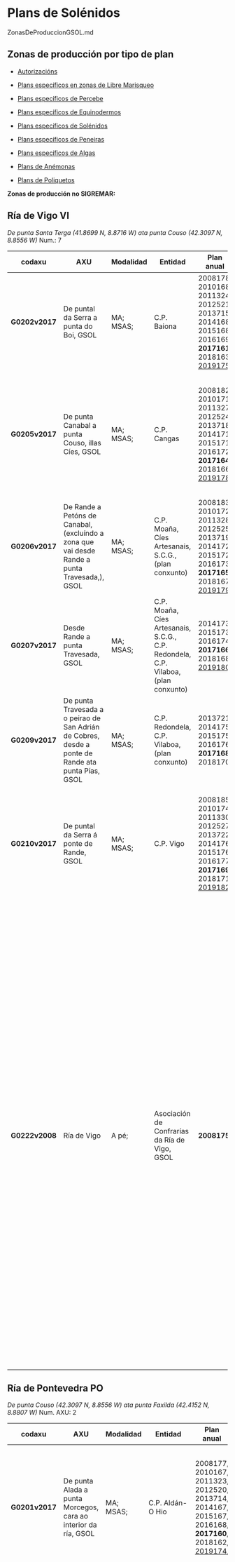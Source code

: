 # Plans de Solénidos

ZonasDeProduccionGSOL.md


## Zonas de producción por tipo de plan

* [Autorizacións](ZonasDeProduccionAAUT.md)

* [Plans específicos en zonas de Libre Marisqueo](ZonasDeProduccionBESP.md)

* [Plans específicos de Percebe](ZonasDeProduccionDPER.md)

* [Plans específicos de Equinodermos](ZonasDeProduccionFEQD.md)

* [Plans específicos de Solénidos](ZonasDeProduccionGSOL.md)

* [Plans específicos de Peneiras](ZonasDeProduccionHPEN.md)

* [Plans específicos de Algas](ZonasDeProduccionIALG.md)

* [Plans de Anémonas](ZonasDeProduccionJANE.md)

* [Plans de Poliquetos](ZonasDeProduccionKPOL.md)


__Zonas de producción no SIGREMAR:__


## Ría de Vigo VI

 _De punta Santa Terga (41.8699 N, 8.8716 W) ata punta Couso (42.3097 N, 8.8556 W)_ Num.: 7 


|codaxu|AXU|Modalidad|Entidad|Plan anual|SIGREMAR 20017|
|------|---|---------|-------|----------|--------------|
|__G0202v2017__|De puntal da Serra a punta do Boi, GSOL|MA; MSAS;|C.P. Baiona|2008178, 2010168, 2011324, 2012521, 2013715, 2014168, 2015168, 2016169, __2017161__, 2018163, [2019175](https://galirema.wikia.org/es/wiki/Pexma2019GSOL175),|(VI-106), (VI-107), (VI-108), (VI-109),|
|__G0205v2017__|De punta Canabal a punta Couso, illas Cíes, GSOL|MA; MSAS;|C.P. Cangas|2008182, 2010171, 2011327, 2012524, 2013718, 2014171, 2015171, 2016172, __2017164__, 2018166, [2019178](https://galirema.wikia.org/es/wiki/Pexma2019GSOL178),|(EQK), (EQI),: (VI-089), (VI-091), (VI-094), (VI-088), (VI-095), (VI-093), (VI-178), (VI-079), (VI-092),; (EQK), (EQI),: (VI-090),;|
|__G0206v2017__|De Rande a Petóns de Canabal, (excluíndo a zona que vai desde Rande a punta Travesada,), GSOL|MA; MSAS;|C.P. Moaña, Cíes Artesanais, S.C.G., (plan conxunto)|2008183, 2010172, 2011328, 2012525, 2013719, 2014172, 2015172, 2016173, __2017165__, 2018167, [2019179](https://galirema.wikia.org/es/wiki/Pexma2019GSOL179),|(VI-152), (VI-153), (VI-160), (VI-154), (VI-155), (VI-156), (VI-157), (VI-158), (VI-159),|
|__G0207v2017__|Desde Rande a punta Travesada, GSOL|MA; MSAS;|C.P. Moaña, Cíes Artesanais, S.C.G., C.P. Redondela, C.P. Vilaboa, (plan conxunto)|2014173, 2015173, 2016174, __2017166__, 2018168, [2019180](https://galirema.wikia.org/es/wiki/Pexma2019GSOL180),|Desde Rande a punta Travesada,|
|__G0209v2017__|De punta Travesada a o peirao de San Adrián de Cobres, desde a ponte de Rande ata punta Pías, GSOL|MA; MSAS;|C.P. Redondela, C.P. Vilaboa, (plan conxunto)|2013721, 2014175, 2015175, 2016176, __2017168__, 2018170,|(VI-240), (VI-242),|
|__G0210v2017__|De puntal da Serra á ponte de Rande, GSOL|MA; MSAS;|C.P. Vigo|2008185, 2010174, 2011330, 2012527, 2013722, 2014176, 2015176, 2016177, __2017169__, 2018171, [2019182](https://galirema.wikia.org/es/wiki/Pexma2019GSOL182),|(EQK): (VI-069), (VI-549), (VI-550), (VI-551), (VI-552), (VI-548), (VI-070), (VI-068), (VI-579), (EQI): (VI-067), (VI-547),|
|__G0222v2008__|Ría de Vigo|A pé;|Asociación de Confrarías da Ría de Vigo, GSOL|__2008175__,|Cabo Estai, Toubiña, Toralla, Canido, Bouzas, Rochas, Area Longa, A Portela, Cesantes, punta do Cabo, Estralo, O Cunchido, Aradoiro, Maceira, Carballal, Covas, Cabalo, río Maior, Río do Porco, Malvinas, Río do Medio, Coelleira, Area Nova, Cabanas, Calera, Domaio, Borna, Meira, A Xunqueira, O Con, Tirán, Illa dos Ratos, Chapela, A Guía, Rande, Cedeira, A Barra, Sobreiro, Illa San Simón, Cobreiro, Estralo, Puntal, río Alvedosas, río Paredes, Deilán, Santo Adrán,|

 

## Ría de Pontevedra PO

 _De punta Couso (42.3097 N, 8.8556 W) ata punta Faxilda (42.4152 N, 8.8807 W)_ Num. AXU: 2


|codaxu|AXU|Modalidad|Entidad|Plan anual|SIGREMAR 20017|
|------|---|---------|-------|----------|--------------|
|__G0201v2017__|De punta Alada a punta Morcegos, cara ao interior da ría, GSOL|MA; MSAS;|C.P. Aldán-O Hio|2008177, 2010167, 2011323, 2012520, 2013714, 2014167, 2015167, 2016168, __2017160__, 2018162, [2019174](https://galirema.wikia.org/es/wiki/Pexma2019GSOL174),|(PO-156), (PO-155), (PO-154), (PO-153), (PO-152), (PO-191), (PO-151), (PO-150), (PO-149), (PO-148), (PO-147), (PO-146), (PO-145), (PO-144),|
|__G0203v2017__|De punta Faxilda a punta Morcegos, illa de Ons, illa de Onza, GSOL|MA; MSAS;|C.P. Bueu, C.P. Lourizán, C.P. Marín, C.P. Pontevedra, C.P. Portonovo, C.P. Raxó, C.P. Sanxenxo, (plan conxunto)|2008179, 2010169, 2011325, 2012522, 2013716, 2014169, 2015169, 2016170, __2017162__, 2018164, [2019176](https://galirema.wikia.org/es/wiki/Pexma2019GSOL176),|(EQK): (PO-040), (PO-045), (PO-046), (PO-048), (PO-050), (PO-051), (PO-053), (PO-054), (PO-055), (PO-056), (PO-057), (PO-058), (PO-062), (PO-016), (PO-059), (PO-065), (PO-061), (PO-015), (PO-067), (PO-069), (PO-070-I), (PO-070-II), (PO-070-III), (PO-077), (PO-078), (PO-079), (PO-080), (PO-081), (PO-082), (PO-083), (PO-087), (PO-088), (PO-089), (PO-090), (PO-108), (PO-091), (PO-094), (PO-095), (PO-097), (PO-098), (PO-099), (PO-100), (PO-101), (PO-102), (PO-103), (PO-104), (PO-105), (PO-106), (PO-107), (PO-110), (PO-111), (PO-112),; (EQI): (PO-035), (PO-036), (PO-037), (PO-038), (PO-039), (PO-041), (PO-042), (PO-043), (PO-044), (PO-049), (PO-068), (PO-066), (PO-071-I), (PO-071-II), (PO-071-III), (PO-084), (PO-085), (PO-092), (PO-093), (PO-096),;|



## Ría de Arousa AR

 _De punta Faxilda (42.4152 N, 8.8807 W) ata praia de Catia (42.261 N, 9.0554 W)_ Num.: 12 


|codaxu|AXU|Modalidad|Entidad|Plan anual|SIGREMAR 20017|
|------|---|---------|-------|----------|--------------|
|__G0188v2017__|De punta Galduario a punta Corna, arrecife de Aroñe, de punta Galduario a punta Peralto, GSOL|MA; MSAS;|C.P. A Pobra do Caramiñal|2008156, 2010153, 2011308, 2012505, 2013698, 2014151, 2015152, 2016154, __2017147__, 2018149, [2019160](https://galirema.wikia.org/es/wiki/Pexma2019GSOL160),|(AR-137-I), (AR-137-II), (AR-268), (AR-287), (AR-288), (AR-139),|
|__G0189v2017__|Zonas de autorización C.P. Aguiño, GSOL|MA;|C.P. Aguiño|2008161, 2010154, 2011309, 2012506, 2013699, 2014152, 2015153, 2016155, __2017148__, 2018150, [2019161](https://galirema.wikia.org/es/wiki/Pexma2019GSOL161),|(AR-210), (AR-212), (AR-213), (AR-211),|
|__G0190v2016__|Praia da Ladeira, zonas de libre marisqueo adxacentes ao ámbito dos plans das autorizacións das C.P. Carreira-Aguiño, C.P. Ribeira, GSOL|MA; MSAS;|C.P. Carreira-Aguiño, C.P. Ribeira, (plan conxunto)|2008162, 2010155, 2011310, 2012507, 2013700, 2014153, 2015154, __2016156__, 2017149, 2018151, [2019162](https://galirema.wikia.org/es/wiki/Pexma2019GSOL162),|(zonas de libre marisqueo da zona interna da Ría de Arousa, limítrofes coas autorizacións de ambas confrarías), (AR-316), (AR-302), Erbosa e Noro, (AR-297),|
|__G0191v2017__|De punta Peralto a punta Pedra Rubia, GSOL|MA;|C.P. Cabo de Cruz|2008157, 2010156, 2011311, 2012508, 2013701, 2014154, 2015155, 2016157, __2017150__, 2018152, [2019163](https://galirema.wikia.org/es/wiki/Pexma2019GSOL163),|(AR-127), (AR-128), (AR-129), (AR-130),|
|__G0197v2017__|Punta Aguiúncho, illote de Grades, punta da Corna, GSOL|MA;|C.P. Palmeira|2008172, 2010163, 2011319, 2012516, 2013709, 2014162, 2015163, 2016164, __2017156__, 2018158, [2019170](https://galirema.wikia.org/es/wiki/Pexma2019GSOL170),|(AR-065), (AR-066), (AR-067),|
|__G0199v2017__|Zonas de autorización C.P. Ribeira: bancos de Coroso-Río, Grande-Río Azor, Insua-Airó, Castiñeiras, GSOL|MA;|C.P. Ribeira|2008174, 2010165, 2011321, 2012518, 2013712, 2014165, 2015165, 2016166, __2017158__, 2018160, [2019172](https://galirema.wikia.org/es/wiki/Pexma2019GSOL172),|(AR-205), (AR-201-I), (AR-201-II), (AR-209), (AR-198),|
|__G0200v2017__|Desde Sapeiras de Terra a punta Quilme, Areoso, Camallón, Roncadeiras, punta Testos, punta Niño do Corvo, Area Secada, punta Cabalo, GSOL|MA; MSAS;|C.P. A Illa de Arousa|2008176, 2010166, 2011322, 2012519, 2013713, 2014166, 2015166, 2016167, __2017159__, 2018161, [2019173](https://galirema.wikia.org/es/wiki/Pexma2019GSOL173),|(AR-052), (AR-051), (AR-332), (AR-333), (AR-334), (AR-056-II) (AR-059), (AR-056-I), (AR-324-I), (AR-324-II), (AR-050), (AR-049), (AR-058),|
|__G0204v2017__|Do Rego do Alcalde (Lañeiras de Fóra) á baliza de Orido, Arnela-Galiñeiro, Tragove, Tereixiñas, As Lobeiras, GSOL|MA; MSAS;|C.P. Cambados|2008181, 2010170, 2011326, 2012523, 2013717, 2014170, 2015170, 2016171, __2017163__, 2018165, [2019177](https://galirema.wikia.org/es/wiki/Pexma2019GSOL177),|(AR-253), (AR-254), (AR-255), (AR-016-1), (AR-016-2), (AR-256),|
|__G0208v2017__|Enseada da Lanzada (praia da Lanzada, praia de Area da Cruz, Raeiros,), praia da Mexilloeira, praia Area Grande, Carreiro-Barcelas, praia Area das Pipas, praia Area de Reboredo, Lombo de Rons-Migalliñás, Lombo das Sinas, enseada do Grove, GSOL|MA; MSAS;|C.P. O Grove|2008184, 2010173, 2011329, 2012526, 2013720, 2014174, 2015174, 2016175, __2017167__, 2018169, [2019181](https://galirema.wikia.org/es/wiki/Pexma2019GSOL181),|(AR-118), (AR-119), (AR-120), (AR-121), (AR-071), (AR-072), Praia do Carreiro, praia das Barcelas-Barreiriño, (AR-073), (AR-075), (AR-284), (AR-074), (AR-079), (AR-077), (AR-259),|
|__G0211v2017__|Entre o peirao de Corón e O Ariño, GSOL|MA;|C.P. Vilanova|2010175, 2011331, 2012528, 2013723, 2014177, 2015177, 2016178, __2017170__, 2018172, [2019183](https://galirema.wikia.org/es/wiki/Pexma2019GSOL183),|(AR-294), (AR-290), (AR-291), (AR-292), (AR-293),|
|__G0214v2014__|Praia da Corna|A pé;|C.P. Palmeira|2008171, 2010162, 2013710, __2014163__,|Praia da Corna|
|__G0223v2008__|Intermareal entre punta Tragove e Rego do Alcalde, co saco de Fefiñáns. Entre Ponte Castrelo e punta Barrelo. Entre o peirao de Cambados e a desembocadura do río Umia, GSOL|A pé;|C.P. Cambados|__2008180__,|"Intermareal entre punta Tragove e Rego do Alcalde, co saco de Fefiñáns, Entre Ponte Castrelo e punta Barrelo, Entre o peirao de Cambados e a desembocadura do río Umia,|



## Ría de Muros-Noia MN

 _De praia de Catia (42.261 N, 9.0554 W) ata punta Ínsua (42.771 N, 9.1266 W)_ Num.: 4 


|codaxu|AXU|Modalidad|Entidad|Plan anual|SIGREMAR 20017|
|------|---|---------|-------|----------|--------------|
|__G0195v2017__|De punta Insua a punta Uhía, GSOL|MA; MSAS;|C.P. Muros|2008170, 2011317, 2012514, 2013707, 2014160, 2015161, 2016162, __2017154__, 2018156, [2019168](https://galirema.wikia.org/es/wiki/Pexma2019GSOL168),|(MN-012-I), (MN-012-II), (MN-013), (MN-014), (MN-015), (MN-016), (MN-017), (MN-060), (MN-080), (MN-081), (MN-082), (MN-083),|
|__G0196v2017__|Na costa norte, desde punta Uhía ata porto Siavo, incluíndo a cara interna da illa da Creba, exceptuando a zona portuaria, a zona dos asteleiros, a canle de navegación,; Na costa sur, desde punta Batuda ata punta Redondelo,; GSOL|MA; MSAS;|C.P. Noia|2011318, 2012515, 2013708, 2014161, 2015162, 2016163, _2017155_, __2018157__, [2019169](https://galirema.wikia.org/es/wiki/Pexma2019GSOL169),|_(MN-048-I), (MN-048-II), (MN-048-III), (MN-018),_; (MN-048), (MN-102), (MN-103), (MN-018),|
|__G0198v2017__|De punta Batuda a río Sieira, GSOL|MA; MSAS;|C.P. Porto do Son, C.P. Portosín, (plan conxunto)  C.P. Noia, C.P. Muros (plan conxunto)|2008173, 2011320, 2012517, 2013711, 2014164, 2015164, 2016165, __2017157__, 2018159, [2019171](https://galirema.wikia.org/es/wiki/Pexma2019GSOL171),|(MN-049), (MN-050), (MN-051), (MN-052), (MN-086), (MN-087),|
|__G0213v2015__|Praia de Abelleira, praia da Virxe e praia de Ventín, GSOL|A pé;|C.P. Muros|2008169, 2011316, 2012513, 2013706, 2014159, __2015160__,|(MN-058), (MN-054), (MN-059),|



## Costa da Morte CM

 _De punta Ínsua (42.771 N, 9.1266 W) ata praia de Baldaio (43.292 N, 8.7016 W)_ Num.: 6 


|codaxu|AXU|Modalidad|Entidad|Plan anual|SIGREMAR 20017|
|------|---|---------|-------|----------|--------------|
|__G0192v2017__|De punta Sandía a punta Lago, enseada de Merexo, praia da Cruz, por fóra da praia de Mozogondón, GSOL|MA; MSAS;|C.P. Camariñas, C.P. Muxía, (plan conxunto)|2008159, 2011312, 2012509, 2013702, 2014155, 2015156, 2016158, __2017151__, 2018153, [2019164](https://galirema.wikia.org/es/wiki/Pexma2019GSOL164),|(CM-033), (CM-036), (CM-035), (CM-034), (CM-037), (CM-038), (CM-146),|
|__G0193v2017__|Zona V: de cabo Touriñán a punta Insua, GSOL|MA; MSAS;|C.P. Fisterra, C.P. Corcubión, C.P. Lira, (plan conxunto)|2008165, 2011313, 2012510, 2013703, 2014156, 2015157, 2016159, __2017152__, 2018154, [2019166](https://galirema.wikia.org/es/wiki/Pexma2019GSOL166),|(CM-060), (CM-061), (CM-062), (CM-063), (CM-065), (CM-066), (CM-067), (CM-068-1), (CM-068-2), (CM-069), (CM-142), (CM-143), (CM-057), (CM-056), (CM-059),|
|__G0194v2017__|Praia de Laxe, praia da Hermida, praia de Osmo, banco Riocobo, praia de Rebordelo. Do Alto da Facha a punta Cantero, do Alto da Facha a punta Menduiña, GSOL|MA; MSAS;|C.P. Laxe, C.P. Corme, (plan conxunto)|2008167, 2011315, 2012512, 2013705, 2014158, 2015159, 2016161, __2017153__, 2018155, [2019167](https://galirema.wikia.org/es/wiki/Pexma2019GSOL167),|(CM-110), (CM-111), (CM-139), (CM-268), (CM-112), (CM-113), (CM-115), (CM-136), (CM-137),|
|__G0212v2016__|Praia de Sardiñeiro, praia de Langosteira, GSOL|A pé;|C.P. Fisterra|2008166, 2011314, 2012511, 2013704, 2014157, 2015158, __2016160__,|(CM-083), (CM-081),|
|__G0217v2008__|De punta Lago a punta da Roda, enseada da Vasa,  GSOL|A pé;|C.P. Camariñas|__2008158__,|De punta Lago a punta da Roda, enseada da Vasa,|
|__G0219v2008__|Praias do Ézaro e Estorde, GSOL|A pé;|C.P. Corcubión|__2008163__,|Praias do Ézaro, praia de Estorde,|



## Coruña-Ferrol CF

 _De praia de Baldaio (43.292 N, 8.7016 W)  ata punta Frouxeira (43.62 N, 8.1893 W)_ Num.: 2 


|codaxu|AXU|Modalidad|Entidad|Plan anual|SIGREMAR 20017|
|------|---|---------|-------|----------|--------------|
|__G0221v2008__|Ámbito territorial da C.P. Miño, GSOL|A pé;|C.P. Miño|__2008168__,|Ámbito territorial da C.P. Miño,|
|__G0224v2019__|Ría da Coruña, GSOL|MA; MSAS;|C.P. A Coruña|[2019159](https://galirema.wikia.org/es/wiki/Pexma2019GSOL159),|desde o banco de O Parrote a punta Bufadoiro,|



## Costa Lucense CL

  _De punta Frouxeira (43.62 N, 8.1893 W)  ata o rio EO (43.4721 N, 7.0566 W)_ Num.: 5


|codaxu|AXU|Modalidad|Entidad|Plan anual|SIGREMAR 20017|
|------|---|---------|-------|----------|--------------|
|__G0215v2008__|Bancos do Taro, Fondás, Fontorto, GSOL|A pé;|A.M. San Cosme de Barreiros-Foz|__2008154__, 2011306,|Bancos do Taro, Fondás, Fontorto,|
|__G0216v2008__|Taro dos Chonos, Taro das Aceñas, Tesón, GSOL|A pé;|C.P. Ribadeo|__2008155__, 2011307,|Taro dos Chonos, Taro das Aceñas, Tesón,|
|__G0218v2008__|Zonas de autorización C.P. Cariño,|A pé;|C.P. Cariño, GSOL|__2008160__,|Zonas de autorización C.P. Cariño,|
|__G0220v2008__|Zonas de autorización: enseada do Ladrido, Raias, Cano Cabalar e Mexilloal, GSOL|A pé;|C.P. Espasante|__2008164__,|enseada do Ladrido, Raias, Cano Cabalar, Mexilloal,|
|__G0225v2019__|Praia Magdalena, Area Miña Señora, punta Robaleira, GSOL|MSAS;|C.P. Cedeira|[2019165](https://galirema.wikia.org/es/wiki/Pexma2019GSOL165),|Praia Magdalena, Area Miña Señora, punta Robaleira,|


[Indice](indicesZonasProduccion.md)



 [Sigremar]: https://goo.gl/glKrkM
 [plans anuais de explotación]: http://goo.gl/4k6J1
